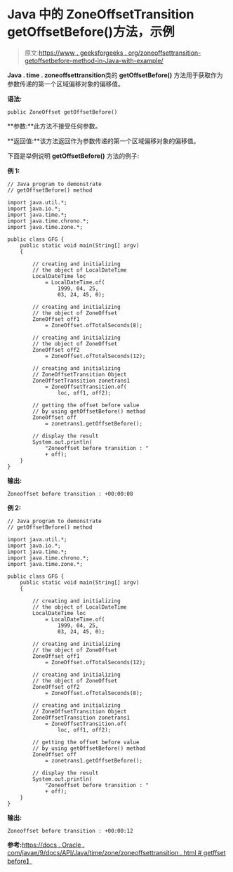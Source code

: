 # Java 中的 ZoneOffsetTransition getOffsetBefore()方法，示例

> 原文:[https://www . geeksforgeeks . org/zoneoffsettransition-getoffsetbefore-method-in-Java-with-example/](https://www.geeksforgeeks.org/zoneoffsettransition-getoffsetbefore-method-in-java-with-example/)

**Java . time . zoneoffsettransition**类的 **getOffsetBefore()** 方法用于获取作为参数传递的第一个区域偏移对象的偏移值。

**语法:**

```
public ZoneOffset getOffsetBefore()

```

**参数:**此方法不接受任何参数。

**返回值:**该方法返回作为参数传递的第一个区域偏移对象的偏移值。

下面是举例说明 **getOffsetBefore()** 方法的例子:

**例 1:**

```
// Java program to demonstrate
// getOffsetBefore() method

import java.util.*;
import java.io.*;
import java.time.*;
import java.time.chrono.*;
import java.time.zone.*;

public class GFG {
    public static void main(String[] argv)
    {

        // creating and initializing
        // the object of LocalDateTime
        LocalDateTime loc
            = LocalDateTime.of(
                1999, 04, 25,
                03, 24, 45, 0);

        // creating and initializing
        // the object of ZoneOffset
        ZoneOffset off1
            = ZoneOffset.ofTotalSeconds(8);

        // creating and initializing
        // the object of ZoneOffset
        ZoneOffset off2
            = ZoneOffset.ofTotalSeconds(12);

        // creating and initializing
        // ZoneOffsetTransition Object
        ZoneOffsetTransition zonetrans1
            = ZoneOffsetTransition.of(
                loc, off1, off2);

        // getting the offset before value
        // by using getOffsetBefore() method
        ZoneOffset off
            = zonetrans1.getOffsetBefore();

        // display the result
        System.out.println(
            "Zoneoffset before transition : "
            + off);
    }
}
```

**输出:**

```
Zoneoffset before transition : +00:00:08

```

**例 2:**

```
// Java program to demonstrate
// getOffsetBefore() method

import java.util.*;
import java.io.*;
import java.time.*;
import java.time.chrono.*;
import java.time.zone.*;

public class GFG {
    public static void main(String[] argv)
    {

        // creating and initializing
        // the object of LocalDateTime
        LocalDateTime loc
            = LocalDateTime.of(
                1999, 04, 25,
                03, 24, 45, 0);

        // creating and initializing
        // the object of ZoneOffset
        ZoneOffset off1
            = ZoneOffset.ofTotalSeconds(12);

        // creating and initializing
        // the object of ZoneOffset
        ZoneOffset off2
            = ZoneOffset.ofTotalSeconds(8);

        // creating and initializing
        // ZoneOffsetTransition Object
        ZoneOffsetTransition zonetrans1
            = ZoneOffsetTransition.of(
                loc, off1, off2);

        // getting the offset before value
        // by using getOffsetBefore() method
        ZoneOffset off
            = zonetrans1.getOffsetBefore();

        // display the result
        System.out.println(
            "Zoneoffset before transition : "
            + off);
    }
}
```

**输出:**

```
Zoneoffset before transition : +00:00:12

```

**参考:**[https://docs . Oracle . com/javae/9/docs/API/Java/time/zone/zoneoffsettransition . html # getffset before】](https://docs.oracle.com/javase/9/docs/api/java/time/zone/ZoneOffsetTransition.html#getOffsetBefore--)